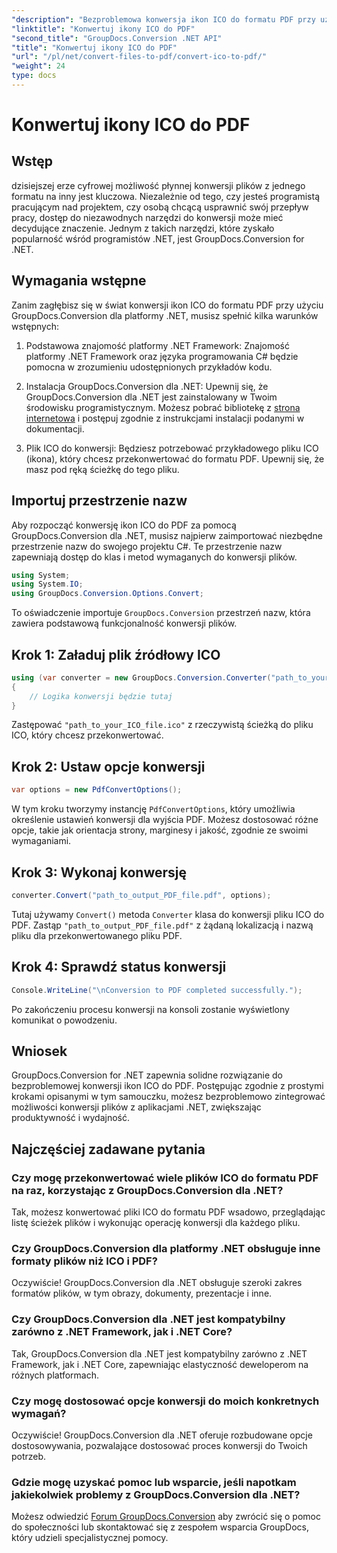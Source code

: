 ```yaml
---
"description": "Bezproblemowa konwersja ikon ICO do formatu PDF przy użyciu GroupDocs.Conversion dla .NET. Zwiększ produktywność dzięki prostym krokom opisanym w tym samouczku."
"linktitle": "Konwertuj ikony ICO do PDF"
"second_title": "GroupDocs.Conversion .NET API"
"title": "Konwertuj ikony ICO do PDF"
"url": "/pl/net/convert-files-to-pdf/convert-ico-to-pdf/"
"weight": 24
type: docs
---
```

# Konwertuj ikony ICO do PDF

## Wstęp
dzisiejszej erze cyfrowej możliwość płynnej konwersji plików z jednego formatu na inny jest kluczowa. Niezależnie od tego, czy jesteś programistą pracującym nad projektem, czy osobą chcącą usprawnić swój przepływ pracy, dostęp do niezawodnych narzędzi do konwersji może mieć decydujące znaczenie. Jednym z takich narzędzi, które zyskało popularność wśród programistów .NET, jest GroupDocs.Conversion for .NET.
## Wymagania wstępne
Zanim zagłębisz się w świat konwersji ikon ICO do formatu PDF przy użyciu GroupDocs.Conversion dla platformy .NET, musisz spełnić kilka warunków wstępnych:
1. Podstawowa znajomość platformy .NET Framework: Znajomość platformy .NET Framework oraz języka programowania C# będzie pomocna w zrozumieniu udostępnionych przykładów kodu.
   
2. Instalacja GroupDocs.Conversion dla .NET: Upewnij się, że GroupDocs.Conversion dla .NET jest zainstalowany w Twoim środowisku programistycznym. Możesz pobrać bibliotekę z [strona internetowa](https://releases.groupdocs.com/conversion/net/) i postępuj zgodnie z instrukcjami instalacji podanymi w dokumentacji.
3. Plik ICO do konwersji: Będziesz potrzebować przykładowego pliku ICO (ikona), który chcesz przekonwertować do formatu PDF. Upewnij się, że masz pod ręką ścieżkę do tego pliku.

## Importuj przestrzenie nazw
Aby rozpocząć konwersję ikon ICO do PDF za pomocą GroupDocs.Conversion dla .NET, musisz najpierw zaimportować niezbędne przestrzenie nazw do swojego projektu C#. Te przestrzenie nazw zapewniają dostęp do klas i metod wymaganych do konwersji plików.

```csharp
using System;
using System.IO;
using GroupDocs.Conversion.Options.Convert;
```
To oświadczenie importuje `GroupDocs.Conversion` przestrzeń nazw, która zawiera podstawową funkcjonalność konwersji plików.
## Krok 1: Załaduj plik źródłowy ICO
```csharp
using (var converter = new GroupDocs.Conversion.Converter("path_to_your_ICO_file.ico"))
{
    // Logika konwersji będzie tutaj
}
```
Zastępować `"path_to_your_ICO_file.ico"` z rzeczywistą ścieżką do pliku ICO, który chcesz przekonwertować.
## Krok 2: Ustaw opcje konwersji
```csharp
var options = new PdfConvertOptions();
```
W tym kroku tworzymy instancję `PdfConvertOptions`, który umożliwia określenie ustawień konwersji dla wyjścia PDF. Możesz dostosować różne opcje, takie jak orientacja strony, marginesy i jakość, zgodnie ze swoimi wymaganiami.
## Krok 3: Wykonaj konwersję
```csharp
converter.Convert("path_to_output_PDF_file.pdf", options);
```
Tutaj używamy `Convert()` metoda `Converter` klasa do konwersji pliku ICO do PDF. Zastąp `"path_to_output_PDF_file.pdf"` z żądaną lokalizacją i nazwą pliku dla przekonwertowanego pliku PDF.
## Krok 4: Sprawdź status konwersji
```csharp
Console.WriteLine("\nConversion to PDF completed successfully.");
```
Po zakończeniu procesu konwersji na konsoli zostanie wyświetlony komunikat o powodzeniu.

## Wniosek
GroupDocs.Conversion for .NET zapewnia solidne rozwiązanie do bezproblemowej konwersji ikon ICO do PDF. Postępując zgodnie z prostymi krokami opisanymi w tym samouczku, możesz bezproblemowo zintegrować możliwości konwersji plików z aplikacjami .NET, zwiększając produktywność i wydajność.
## Najczęściej zadawane pytania
### Czy mogę przekonwertować wiele plików ICO do formatu PDF na raz, korzystając z GroupDocs.Conversion dla .NET?
Tak, możesz konwertować pliki ICO do formatu PDF wsadowo, przeglądając listę ścieżek plików i wykonując operację konwersji dla każdego pliku.
### Czy GroupDocs.Conversion dla platformy .NET obsługuje inne formaty plików niż ICO i PDF?
Oczywiście! GroupDocs.Conversion dla .NET obsługuje szeroki zakres formatów plików, w tym obrazy, dokumenty, prezentacje i inne.
### Czy GroupDocs.Conversion dla .NET jest kompatybilny zarówno z .NET Framework, jak i .NET Core?
Tak, GroupDocs.Conversion dla .NET jest kompatybilny zarówno z .NET Framework, jak i .NET Core, zapewniając elastyczność deweloperom na różnych platformach.
### Czy mogę dostosować opcje konwersji do moich konkretnych wymagań?
Oczywiście! GroupDocs.Conversion dla .NET oferuje rozbudowane opcje dostosowywania, pozwalające dostosować proces konwersji do Twoich potrzeb.
### Gdzie mogę uzyskać pomoc lub wsparcie, jeśli napotkam jakiekolwiek problemy z GroupDocs.Conversion dla .NET?
Możesz odwiedzić [Forum GroupDocs.Conversion](https://forum.groupdocs.com/c/conversion/11) aby zwrócić się o pomoc do społeczności lub skontaktować się z zespołem wsparcia GroupDocs, który udzieli specjalistycznej pomocy.